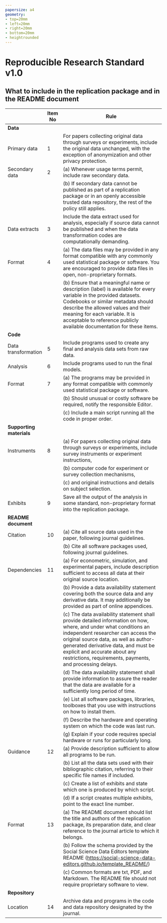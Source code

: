 ```yaml
---
papersize: a4
geometry:
- top=20mm
- left=20mm
- right=20mm
- bottom=20mm
- heightrounded
---
```

# Reproducible Research Standard v1.0
## What to include in the replication package and in the README document


| | Item No | Rule | 
|---|-|-------|
| **Data** |
| Primary data | 1 | For papers collecting original data through surveys or experiments, include the original data unchanged, with the exception of anonymization and other privacy protection. | 
| Secondary data | 2 | (a) Whenever usage terms permit, include raw secondary data. 
| | |(b) If secondary data cannot be published as part of a replication package or in an openly accessible trusted data repository, the rest of the policy still applies. | 
| Data extracts | 3 | Include the data extract used for analysis, especially if source data cannot be published and when the data transformation codes are computationally demanding. | 
| Format | 4 | (a) The data files may be provided in any format compatible with any commonly used statistical package or software. You are encouraged to provide data files in open, non-proprietary formats. 
| | |(b) Ensure that a meaningful name or description (label) is available for every variable in the provided datasets. Codebooks or similar metadata should describe the allowed values and their meaning for each variable. It is acceptable to reference publicly available documentation for these items. | 
| **Code** |
| Data transformation | 5 | Include programs used to create any final and analysis data sets from raw data. | 
| Analysis | 6 | Include programs used to run the final models. | 
| Format | 7 | (a) The programs may be provided in any format compatible with commonly used statistical package or software. 
| | |(b) Should unusual or costly software be required, notify the responsible Editor. 
| | |(c) Include a main script running all the code in proper order. | 
| **Supporting materials** |
| Instruments | 8 | (a) For papers collecting original data through surveys or experiments, include survey instruments or experiment instructions, 
| | |(b) computer code for experiment or survey collection mechanisms, 
| | |(c) and original instructions and details on subject selection. | 
| Exhibits | 9 | Save all the output of the analysis in some standard, non-proprietary format into the replication package. | 
| **README document** |
| Citation | 10 | (a) Cite all source data used in the paper, following journal guidelines. 
| | |(b) Cite all software packages used, following journal guidelines. | 
| Dependencies | 11 | (a) For econometric, simulation, and experimental papers, include description sufficient to access all data at their original source location. 
| | |(b) Provide a data availability statement covering both the source data and any derivative data. It may additionally be provided as part of online appendices. 
| | |(c) The data availability statement shall provide detailed information on how, where, and under what conditions an independent researcher can access the original source data, as well as author-generated derivative data, and must be explicit and accurate about any restrictions, requirements, payments, and processing delays. 
| | |(d) The data availability statement shall provide information to assure the reader that the data are available for a sufficiently long period of time. 
| | |(e) List all software packages, libraries, toolboxes that you use with instructions on how to install them. 
| | |(f) Describe the hardware and operating system on which the code was last run. 
| | |(g) Explain if your code requires special hardware or runs for particularly long. | 
| Guidance | 12 | (a) Provide description sufficient to allow all programs to be run. 
| | |(b) List all the data sets used with their bibliographic citation, referring to their specific file names if included. 
| | |(c) Create a list of exhibits and state which one is produced by which script. 
| | |(d) If a script creates multiple exhibits, point to the exact line number. | 
| Format | 13 | (a) The README document should list the title and authors of the replication package, its preparation date, and clear reference to the journal article to which it belongs. 
| | |(b) Follow the schema provided by the Social Science Data Editors template README (https://social-science-data-editors.github.io/template_README/) 
| | |(c) Common formats are txt, PDF, and Markdown. The README file should not require proprietary software to view. | 
| **Repository** |
| Location | 14 | Archive data and programs in the code and data repository designated by the journal. | 